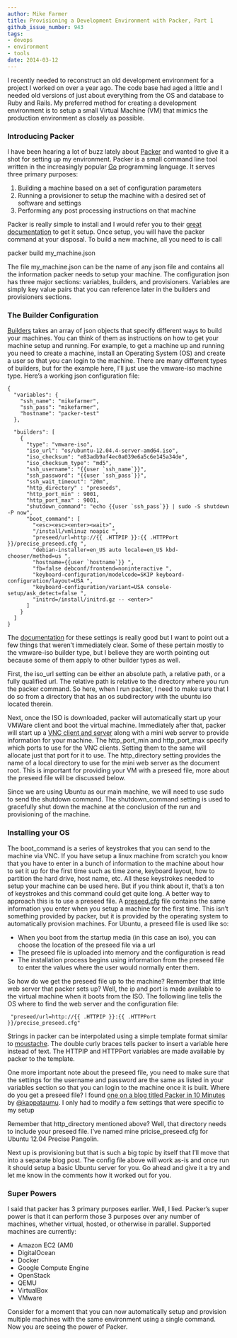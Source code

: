 ```yaml
---
author: Mike Farmer
title: Provisioning a Development Environment with Packer, Part 1
github_issue_number: 943
tags:
- devops
- environment
- tools
date: 2014-03-12
---
```




I recently needed to reconstruct an old development environment for a project I worked on over a year ago. The code base had aged a little and I needed old versions of just about everything from the OS and database to Ruby and Rails. My preferred method for creating a development environment is to setup a small Virtual Machine (VM) that mimics the production environment as closely as possible.

### Introducing Packer

I have been hearing a lot of buzz lately about [Packer](https://www.packer.io/) and wanted to give it a shot for setting up my environment. Packer is a small command line tool written in the increasingly popular [Go](https://golang.org/) programming language. It serves three primary purposes:

1. Building a machine based on a set of configuration parameters
1. Running a provisioner to setup the machine with a desired set of software and settings
1. Performing any post processing instructions on that machine

Packer is really simple to install and I would refer you to their [great documentation](https://www.packer.io/docs/installation.html) to get it setup. Once setup, you will have the packer command at your disposal. To build a new machine, all you need to is call

packer build my_machine.json

The file my_machine.json can be the name of any json file and contains all the information packer needs to setup your machine. The configuration json has three major sections: variables, builders, and provisioners. Variables are simply key value pairs that you can reference later in the builders and provisioners sections.

### The Builder Configuration

[Builders](https://www.packer.io/docs/templates/builders.html) takes an array of json objects that specify different ways to build your machines. You can think of them as instructions on how to get your machine setup and running. For example, to get a machine up and running you need to create a machine, install an Operating System (OS) and create a user so that you can login to the machine. There are many different types of builders, but for the example here, I’ll just use the vmware-iso machine type. Here’s a working json configuration file:

```
{
  "variables": {
    "ssh_name": "mikefarmer",
    "ssh_pass": "mikefarmer",
    "hostname": "packer-test"
  },

  "builders": [
    {
      "type": "vmware-iso",
      "iso_url": "os/ubuntu-12.04.4-server-amd64.iso",
      "iso_checksum": "e83adb9af4ec0a039e6a5c6e145a34de",
      "iso_checksum_type": "md5",
      "ssh_username": "{{user `ssh_name`}}",
      "ssh_password": "{{user `ssh_pass`}}",
      "ssh_wait_timeout": "20m",
      "http_directory" : "preseeds",
      "http_port_min" : 9001,
      "http_port_max" : 9001,
      "shutdown_command": "echo {{user `ssh_pass`}} | sudo -S shutdown -P now",
      "boot_command": [
        "<esc><esc><enter><wait>",
        "/install/vmlinuz noapic ",
        "preseed/url=http://{{ .HTTPIP }}:{{ .HTTPPort }}/precise_preseed.cfg ",
        "debian-installer=en_US auto locale=en_US kbd-chooser/method=us ",
        "hostname={{user `hostname`}} ",
        "fb=false debconf/frontend=noninteractive ",
        "keyboard-configuration/modelcode=SKIP keyboard-configuration/layout=USA ",
        "keyboard-configuration/variant=USA console-setup/ask_detect=false ",
        "initrd=/install/initrd.gz -- <enter>"
      ]
    }
  ]
}
```

The [documentation](https://www.packer.io/docs/templates/builders.html) for these settings is really good but I want to point out a few things that weren’t immediately clear. Some of these pertain mostly to the vmware-iso builder type, but I believe they are worth pointing out because some of them apply to other builder types as well. 

First, the iso_url setting can be either an absolute path, a relative path, or a fully qualified url. The relative path is relative to the directory where you run the packer command. So here, when I run packer, I need to make sure that I do so from a directory that has an os subdirectory with the ubuntu iso located therein.

Next, once the ISO is downloaded, packer will automatically start up your VMWare client and boot the virtual machine. Immediately after that, packer will start up a [VNC client and server](https://en.wikipedia.org/wiki/Virtual_Network_Computing) along with a mini web server to provide information for your machine. The http_port_min and http_port_max specify which ports to use for the VNC clients. Setting them to the same will allocate just that port for it to use. The http_directory setting provides the name of a local directory to use for the mini web server as the document root. This is important for providing your VM with a preseed file, more about the preseed file will be discussed below.

Since we are using Ubuntu as our main machine, we will need to use sudo to send the shutdown command. The shutdown_command setting is used to gracefully shut down the machine at the conclusion of the run and provisioning of the machine.

### Installing your OS

The boot_command is a series of keystrokes that you can send to the machine via VNC. If you have setup a linux machine from scratch you know that you have to enter in a bunch of information to the machine about how to set it up for the first time such as time zone, keyboard layout, how to partition the hard drive, host name, etc. All these keystrokes needed to setup your machine can be used here. But if you think about it, that’s a ton of keystrokes and this command could get quite long. A better way to approach this is to use a preseed file. A [preseed.cfg](https://help.ubuntu.com/lts/installation-guide/s390x/apb.html) file contains the same information you enter when you setup a machine for the first time. This isn’t something provided by packer, but it is provided by the operating system to automatically provision machines. For Ubuntu, a preseed file is used like so:

- When you boot from the startup media (in this case an iso), you can choose the location of the preseed file via a url
- The preseed file is uploaded into memory and the configuration is read
- The installation process begins using information from the preseed file to enter the values where the user would normally enter them.

So how do we get the preseed file up to the machine? Remember that little web server that packer sets up? Well, the ip and port is made available to the virtual machine when it boots from the ISO. The following line tells the OS where to find the web server and the configuration file:

```
 "preseed/url=http://{{ .HTTPIP }}:{{ .HTTPPort }}/precise_preseed.cfg"
```

Strings in packer can be interpolated using a simple template format similar to [moustache](http://mustache.github.io/). The double curly braces tells packer to insert a variable here instead of text. The HTTPIP and HTTPPort variables are made available by packer to the template.

One more important note about the preseed file, you need to make sure that the settings for the username and password are the same as listed in your variables section so that you can login to the machine once it is built. Where do you get a preseed file? I found [one on a blog titled Packer in 10 Minutes](http://kappataumu.com/articles/creating-an-Ubuntu-VM-with-packer.html) by [@kappataumu](https://twitter.com/kappataumu). I only had to modify a few settings that were specific to my setup

Remember that http_directory mentioned above? Well, that directory needs to include your preseed file. I’ve named mine pricise_preseed.cfg for Ubuntu 12.04 Precise Pangolin.

Next up is provisioning but that is such a big topic by itself that I’ll move that into a separate blog post. The config file above will work as-is and once run it should setup a basic Ubuntu server for you. Go ahead and give it a try and let me know in the comments how it worked out for you.

### Super Powers

I said that packer has 3 primary purposes earlier. Well, I lied. Packer’s super power is that it can perform those 3 purposes over any number of machines, whether virtual, hosted, or otherwise in parallel. Supported machines are currently:

- Amazon EC2 (AMI)
- DigitalOcean
- Docker
- Google Compute Engine
- OpenStack
- QEMU
- VirtualBox
- VMware

Consider for a moment that you can now automatically setup and provision multiple machines with the same environment using a single command. Now you are seeing the power of Packer. 

